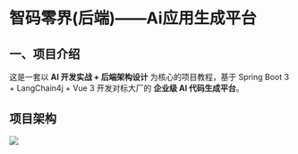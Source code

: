 # 智码零界(后端)——Ai应用生成平台

## 一、项目介绍

这是一套以 **AI 开发实战 + 后端架构设计** 为核心的项目教程，基于 Spring Boot 3 + LangChain4j + Vue 3 开发对标大厂的 **企业级 AI 代码生成平台**。

## 项目架构

![](https://picbed-chengfu-1327906653.cos.ap-guangzhou.myqcloud.com/image/%E5%B1%8F%E5%B9%95%E6%88%AA%E5%9B%BE%202025-07-25%20135511.webp)
